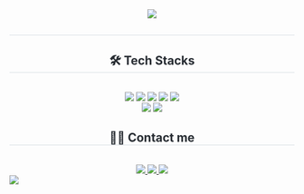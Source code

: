 <div align= "center">
    <img src="https://capsule-render.vercel.app/api?type=waving&color=auto&height=180&text=Hello%20World%20:-)&animation=twinkling&fontColor=ffffff&fontSize=50" />
    </div>
    <div align= "center"> 
    <h2 style="border-bottom: 1px solid #d8dee4; color: #282d33;">  </h2>  
    <div style="font-weight: 700; font-size: 15px; text-align: center; color: #282d33;">  </div> 
    </div>
    <div align= "center">
    <h2 style="border-bottom: 1px solid #d8dee4; color: #282d33;"> 🛠️ Tech Stacks </h2> <br> 
    <div style="margin: 0 auto; text-align: center;" align= "center"> <img src="https://img.shields.io/badge/C++-00599C?style=for-the-badge&logo=C%2B%2B&logoColor=white">
          <img src="https://img.shields.io/badge/Figma-F24E1E?style=for-the-badge&logo=Figma&logoColor=white">
          <img src="https://img.shields.io/badge/Firebase-FFCA28?style=for-the-badge&logo=Firebase&logoColor=white">
          <img src="https://img.shields.io/badge/HTML5-E34F26?style=for-the-badge&logo=HTML5&logoColor=white">
          <img src="https://img.shields.io/badge/Java-007396?style=for-the-badge&logo=Java&logoColor=white">
          <br/><img src="https://img.shields.io/badge/Javascript-F7DF1E?style=for-the-badge&logo=Javascript&logoColor=white">
          <img src="https://img.shields.io/badge/React-61DAFB?style=for-the-badge&logo=React&logoColor=white">
          </div>
    </div>
    <div align= "center">
    <h2 style="border-bottom: 1px solid #d8dee4; color: #282d33;"> 🧑‍💻 Contact me </h2> <br> 
    <div align= "center"> <a href=https://su-daa.tistory.com/> <img src="https://img.shields.io/badge/Tistory-000000?style=for-the-badge&logo=Tistory&logoColor=white&link=https://su-daa.tistory.com/"> </a>
         <a href=mailto:subin.kk019@gmail.com> <img src="https://img.shields.io/badge/Gmail-EA4335?style=for-the-badge&logo=Gmail&logoColor=white&link=mailto:subin.kk019@gmail.com"> </a> 
        <a href="https://velog.io/@su-daa"><img src="https://img.shields.io/badge/Velog-3DDC84?style=for-the-badge&logo=Blogger&logoColor=white"/></a>
        <div style="text-align: left;"> <a href=https://scrawny-art-595.notion.site/e2115f71416e412c9fc07c47fa276f47?pvs=74> <img src="https://img.shields.io/badge/Notion-000000?style=for-the-badge&logo=Notion&logoColor=white&link=https://scrawny-art-595.notion.site/e2115f71416e412c9fc07c47fa276f47?pvs=74"> </a>
          </div> 
          </div>  <br> 
    <div align= "center">  </div> 
    </div>
    
    
    
    
<!--
**Su-daa/Su-daa** is a ✨ _special_ ✨ repository because its `README.md` (this file) appears on your GitHub profile.

Here are some ideas to get you started:

- 🔭 I’m currently working on ...
- 🌱 I’m currently learning ...
- 👯 I’m looking to collaborate on ...
- 🤔 I’m looking for help with ...
- 💬 Ask me about ...
- 📫 How to reach me: ...
- 😄 Pronouns: ...
- ⚡ Fun fact: ...
-->
